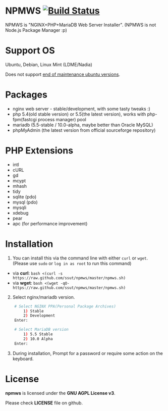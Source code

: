 # NPMWS [![Build Status](https://travis-ci.org/ssut/npmws.svg?branch=master)](https://travis-ci.org/ssut/npmws)

NPMWS is "NGINX+PHP+MariaDB Web Server Installer".
(NPMWS is not Node.js Package Manager :p)

# Support OS

Ubuntu, Debian, Linux Mint (LDME/Nadia)

Does not support [end of maintenance ubuntu versions](http://www.ubuntu.com/info/release-end-of-life).

# Packages

* nginx web server - stable/development, with some tasty tweaks :)
* php 5.4(old stable version) or 5.5(the latest version), works with php-fpm(fastcgi process manager) pool
* mariadb (5.5-stable / 10.0-alpha, maybe better than Oracle MySQL)
* phpMyAdmin (the latest version from official sourceforge repository)

# PHP Extensions

* intl
* cURL
* gd
* mcypt
* mhash
* tidy
* sqlite (pdo)
* mysql (pdo)
* mysqli
* xdebug
* pear
* apc (for performance improvement)

# Installation

1. You can install this via the command line with either `curl` or `wget`. (Please use `sudo` or `log in as root` to run this command)
* via **curl**: 
 `bash <(curl -s https://raw.github.com/ssut/npmws/master/npmws.sh)`
* via **wget**: 
 `bash <(wget -qO- https://raw.github.com/ssut/npmws/master/npmws.sh)`

2. Select nginx/mariadb version.
```bash
	# Select NGINX PPA(Personal Package Archives)
		1) Stable
		2) Development
	Enter: 

	# Select MariaDB version
		1) 5.5 Stable
		2) 10.0 Alpha
	Enter: 
```

3. During installation, Prompt for a password or require some action on the keyboard.

# License

**npmws** is licensed under the **GNU AGPL License v3**.

Please check **LICENSE** file on github.

